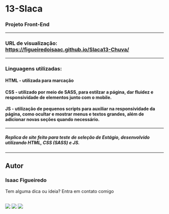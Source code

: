 # 13-Slaca
### Projeto Front-End

---

### URL de visualização: https://figueiredoisaac.github.io/Slaca13-Chuva/

---

### Linguagens utilizadas:
#### HTML - utilizada para marcação
#### CSS - utilizado por meio de SASS, para estilzar a página, dar fluidez e responsividade de elementos junto com o mobile.
#### JS - utilização de pequenos scripts para auxiliar na responsividade da página, como ocultar e mostrar menus e textos grandes, além de adicionar novas seções quando necessário.

---

##### Replica de site feito para teste de seleção de Estágio, desenvolvido utilizando HTML, CSS (SASS) e JS.

---
## Autor
### Isaac Figueiredo

Tem alguma dica ou ideia?
Entra em contato comigo

<div style="display: inline_block"><br> 
  <a href="https://instagram.com/figueiredoisaac" target="_blank"><img src="https://img.shields.io/badge/-Instagram-%23E4405F?style=for-the-badge&logo=instagram&logoColor=white" target="_blank"></a>
  <a href = "mailto:figueiredoisaac@gmail.com"><img src="https://img.shields.io/badge/-Gmail-%23333?style=for-the-badge&logo=gmail&logoColor=white" target="_blank"></a>
  <a href="https://www.linkedin.com/in/figueiredoisaac" target="_blank"><img src="https://img.shields.io/badge/-LinkedIn-%230077B5?style=for-the-badge&logo=linkedin&logoColor=white" target="_blank"></a>


